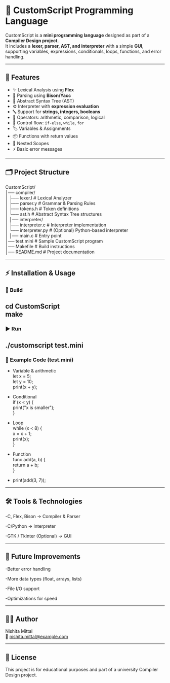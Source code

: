 # 🚀 CustomScript Programming Language  

CustomScript is a **mini programming language** designed as part of a **Compiler Design project**.  
It includes a **lexer, parser, AST, and interpreter** with a simple **GUI**, supporting variables, expressions, conditionals, loops, functions, and error handling.  

---

## 📌 Features  
- ✨ Lexical Analysis using **Flex**  
- 🧩 Parsing using **Bison/Yacc**  
- 🌳 Abstract Syntax Tree (AST)  
- ⚙️ Interpreter with **expression evaluation**  
- 🔤 Support for **strings, integers, booleans**  
- 🔗 Operators: arithmetic, comparison, logical  
- 🔁 Control flow: `if-else`, `while`, `for`  
- 🏷️ Variables & Assignments  
- 📦 Functions with return values  
- 📌 Nested Scopes  
- ⚡ Basic error messages  

---

## 🗂️ Project Structure  
CustomScript/<br>
│── compiler/<br>
│ ├── lexer.l # Lexical Analyzer<br>
│ ├── parser.y # Grammar & Parsing Rules<br>
│ ├── tokens.h # Token definitions<br>
│ └── ast.h # Abstract Syntax Tree structures<br>
│
│── interpreter/<br>
│ ├── interpreter.c # Interpreter implementation<br>
│ └── interpreter.py # (Optional) Python-based interpreter<br>
│
│── main.c # Entry point<br>
│── test.mini # Sample CustomScript program<br>
│── Makefile # Build instructions<br>
│── README.md # Project documentation<br>


---

## ⚡ Installation & Usage  

### 🔨 Build  
cd CustomScript<br>
make
---
### ▶️ Run
./customscript test.mini
---
### 📝 Example Code (test.mini)
- Variable & arithmetic<br>
let x = 5;<br>
let y = 10;<br>
print(x + y);<br>

- Conditional<br>
if (x < y) {<br>
    print("x is smaller");<br>
}<br>

- Loop<br>
while (x < 8) {<br>
    x = x + 1;<br>
    print(x);<br>
}<br>

- Function<br>
func add(a, b) {<br>
    return a + b;<br>
}<br>

- print(add(3, 7));<br>

---

## 🛠️ Tools & Technologies

-C, Flex, Bison → Compiler & Parser

-C/Python → Interpreter

-GTK / Tkinter (Optional) → GUI

---

## 📌 Future Improvements

-Better error handling

-More data types (float, arrays, lists)

-File I/O support

-Optimizations for speed

---

## 👨‍💻 Author<br>
Nishita Mittal<br>
📧 nishita.mittal@example.com

---

## 📜 License

This project is for educational purposes and part of a university Compiler Design project.
